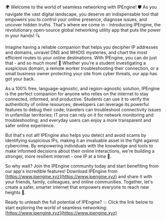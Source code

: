 🌍 Welcome to the world of seamless networking with IPEngine! 🛡️ As you navigate the vast digital landscape, you deserve an indispensable tool that empowers you to control your online presence, diagnose issues, and uncover hidden truths. That's where we come in - introducing IPEngine, the revolutionary open-source global networking utility app that puts the power in your hands! 🔍

Imagine having a reliable companion that helps you decipher IP addresses and domains, unravel DNS and WHOIS mysteries, and chart the most efficient routes to your online destinations. With IPEngine, you can do just that - and so much more! 📡 Whether you're a student investigating a suspicious domain, a remote worker troubleshooting their connection, or a small business owner protecting your site from cyber threats, our app has got your back.

As a 100% free, language-agnostic, and region-agnostic solution, IPEngine is the perfect companion for anyone who relies on the internet to stay connected, informed, and productive. Students can use it to verify the authenticity of online resources; developers can leverage its powerful features to debug their code; travelers can troubleshoot connectivity issues in unfamiliar territories; IT pros can rely on it for network monitoring and troubleshooting; and everyday users can enjoy a more transparent and safer online experience.

But that's not all! IPEngine also helps you detect and avoid scams by identifying suspicious IPs, making it an invaluable asset in the fight against cybercrime. By empowering individuals with the knowledge and tools to make informed decisions about their online interactions, we're building a stronger, more resilient internet - one IP at a time 🚀.

So why wait? Join the IPEngine community today and start benefiting from our app's incredible features! Download IPEngine from [https://www.ipengine.xyz](https://www.ipengine.xyz) and share it with your friends, family, colleagues, and online communities. Together, let's create a safer, smarter internet that empowers everyone to reach new heights 🌟.

Ready to unleash the full potential of IPEngine? 💥 Click the link below to start exploring the world of seamless networking: [https://www.ipengine.xyz](https://www.ipengine.xyz)